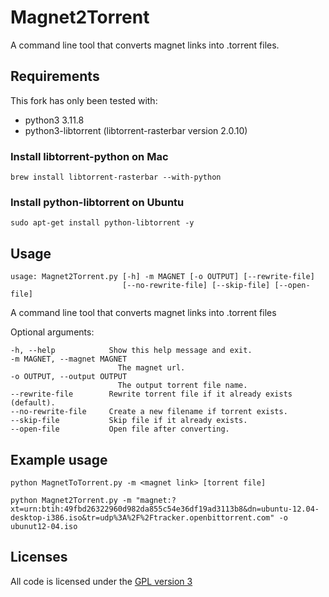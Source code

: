 # Magnet2Torrent

A command line tool that converts magnet links into .torrent files.

## Requirements
This fork has only been tested with:
* python3 3.11.8
* python3-libtorrent (libtorrent-rasterbar version 2.0.10)

### Install libtorrent-python on Mac

    brew install libtorrent-rasterbar --with-python

### Install python-libtorrent on Ubuntu
    sudo apt-get install python-libtorrent -y

## Usage

    usage: Magnet2Torrent.py [-h] -m MAGNET [-o OUTPUT] [--rewrite-file]
                             [--no-rewrite-file] [--skip-file] [--open-file]

A command line tool that converts magnet links into .torrent files

Optional arguments:

    -h, --help            Show this help message and exit.
    -m MAGNET, --magnet MAGNET
                            The magnet url.
    -o OUTPUT, --output OUTPUT
                            The output torrent file name.
    --rewrite-file        Rewrite torrent file if it already exists (default).
	--no-rewrite-file     Create a new filename if torrent exists.
	--skip-file           Skip file if it already exists.
    --open-file           Open file after converting.

## Example usage

    python MagnetToTorrent.py -m <magnet link> [torrent file]

    python Magnet2Torrent.py -m "magnet:?xt=urn:btih:49fbd26322960d982da855c54e36df19ad3113b8&dn=ubuntu-12.04-desktop-i386.iso&tr=udp%3A%2F%2Ftracker.openbittorrent.com" -o ubunut12-04.iso

## Licenses
All code is licensed under the [GPL version 3](http://www.gnu.org/licenses/gpl.html)
